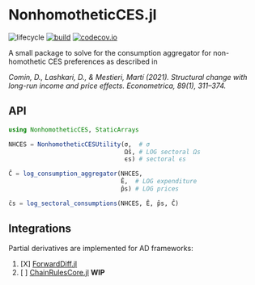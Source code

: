 # NonhomotheticCES.jl

![lifecycle](https://img.shields.io/badge/lifecycle-experimental-orange.svg)
[![build](https://github.com/tpapp/NonhomotheticCES.jl/workflows/CI/badge.svg)](https://github.com/tpapp/NonhomotheticCES.jl/actions?query=workflow%3ACI)
[![codecov.io](http://codecov.io/github/tpapp/NonhomotheticCES.jl/coverage.svg?branch=master)](http://codecov.io/github/tpapp/NonhomotheticCES.jl?branch=master)

A small package to solve for the consumption aggregator for non-homothetic CES preferences as described in

*Comin, D., Lashkari, D., & Mestieri, Martí (2021). Structural change with long-run income and price effects. Econometrica, 89(1), 311–374.*

## API

```julia
using NonhomotheticCES, StaticArrays

NHCES = NonhomotheticCESUtility(σ,  # σ
                                Ω̂s, # LOG sectoral Ωs
                                ϵs) # sectoral ϵs

Ĉ = log_consumption_aggregator(NHCES,
                               Ê,  # LOG expenditure
                               p̂s) # LOG prices

ĉs = log_sectoral_consumptions(NHCES, Ê, p̂s, Ĉ)
```

## Integrations

Partial derivatives are implemented for AD frameworks:

1. [X] [ForwardDiff.jl](https://github.com/JuliaDiff/ForwardDiff.jl)
2. [ ] [ChainRulesCore.jl](https://github.com/JuliaDiff/ChainRulesCore.jl) **WIP**
